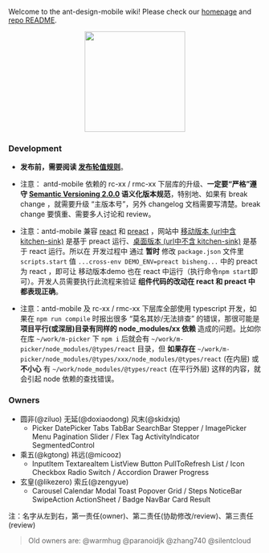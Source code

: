 Welcome to the ant-design-mobile wiki! Please check our [homepage](https://mobile.ant.design) and [repo README](https://github.com/ant-design/ant-design-mobile).

<p align="center">
  <a href="https://mobile.ant.design">
    <img width="200" src="https://zos.alipayobjects.com/rmsportal/wIjMDnsrDoPPcIV.png">
  </a>
</p>

### Development

- **发布前，需要阅读 [发布轮值规则](https://github.com/ant-design/ant-design-mobile/wiki/%E5%8F%91%E5%B8%83%E8%BD%AE%E5%80%BC%E8%A7%84%E5%88%99)**。

- 注意： antd-mobile 依赖的 rc-xx / rmc-xx 下层库的升级、**一定要“严格”遵守 [Semantic Versioning 2.0.0](http://semver.org/lang/zh-CN/) 语义化版本规范**，特别地、如果有 break change ，就需要升级 “主版本号”，另外 changelog 文档需要写清楚。break change 要慎重、需要多人讨论和 review。

- 注意：antd-mobile 兼容 [react](https://reactjs.org/) 和 [preact](https://preactjs.com/) ，网站中 [移动版本 (url中含 kitchen-sink)](https://mobile.ant.design/kitchen-sink/) 是基于 preact 运行、[桌面版本 (url中不含 kitchen-sink)](https://mobile.ant.design/) 是基于 react 运行。所以在 开发过程中 通过 **暂时** 修改 `package.json` 文件里 `scripts.start` 值 `...cross-env DEMO_ENV=preact bisheng...` 中的 preact 为 react ，即可让 移动版本demo 也在 react 中运行（执行命令`npm start`即可）。开发人员需要执行此流程来验证 **组件代码的改动在 react 和 preact 中都表现正确**。

- 注意：antd-mobile 及 rc-xx / rmc-xx 下层库全部使用 typescript 开发，如果在 `npm run compile` 时报出很多 “莫名其妙/无法排查” 的错误，那很可能是 **项目平行(或深层)目录有同样的 node_modules/xx 依赖** 造成的问题。比如你在库 `~/work/m-picker` 下 `npm i` 后就会有 `~/work/m-picker/node_modules/@types/react` 目录，但 **如果存在** `~/work/m-picker/node_modules/@types/xxx/node_modules/@types/react` (在内层) 或 **不小心** 有 `~/work/node_modules/@types/react` (在平行外层) 这样的内容，就会引起 node 依赖的查找错误。

### Owners

* 圆非(@ziluo) 无延(@doxiaodong) 风末(@skidxjq)
    * Picker DatePicker Tabs TabBar SearchBar Stepper / ImagePicker Menu Pagination Slider / Flex Tag ActivityIndicator SegmentedControl
* 乘五(@kgtong) 祎远(@micooz)
    * InputItem TextareaItem ListView Button PullToRefresh List / Icon Checkbox Radio Switch / Accordion Drawer Progress 
* 玄皇(@likezero) 索丘(@zengyue) 
    * Carousel Calendar Modal Toast Popover Grid /  Steps NoticeBar SwipeAction ActionSheet / Badge NavBar Card Result 

注：名字从左到右，第一责任(owner)、第二责任(协助修改/review)、第三责任(review)

> Old owners are: @warmhug @paranoidjk @zhang740 @silentcloud